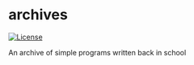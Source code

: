 # archives
[![License](https://img.shields.io/badge/License-Apache_2.0-yellowgreen.svg)](https://opensource.org/licenses/Apache-2.0)

An archive of simple programs written back in school
